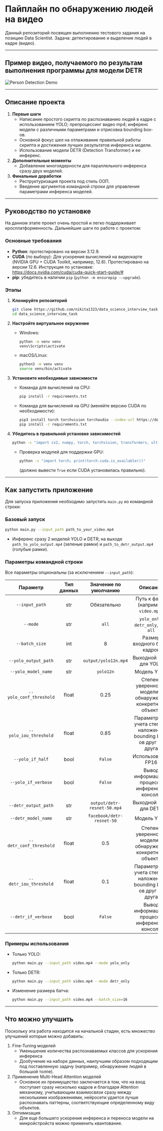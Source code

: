 # Пайплайн по обнаружению людей на видео

Данный репозиторий посвящен выполнению тестового задания на позицию Data Scientist. Задача: детектирование и выделение людей в кадре (видео).

---

## Пример видео, получаемого по результам выполнения программы для модели DETR

![Person Detection Demo](assets/demo_detr-resnet-50.gif)

---

## Описание проекта

1. **Первые шаги**
   - Написание простого скрипта по распознаванию людей в кадре с использованием YOLO; препроцессинг видео mp4; инференс модели с различными параметрами и отрисовка bounding box-ов.
   - Основной фокус шел на отлаживание правильной работы скрипта и достижения лучших результатов инференса модели.
   - Использование модели DETR (Detection Transformer) и ее инференс.
2. **Дополнительные моменты**
   - Добавление многоядерности для параллельного инференса сразу двух моделей.
3. **Финальные доработки**
   - Реструктуризация проекта под стиль ООП.
   - Введение аргументов командной строки для управления параметрами инференса моделей.

---

## Руководство по установке

На данном этапе проект очень простой и легко поддерживает кросплатформенность. Дальнейшие шаги по работе с проектом:

### Основные требования

- **Python**: протестировано на версии 3.12.9.
- **CUDA** (по выбору): Для ускорения вычислений на видеокарте (NVIDIA GPU + CUDA Toolkit, например, 12.6). Протестировано на версии 12.6. Инструкция по установке: <https://docs.nvidia.com/cuda/cuda-quick-start-guide/#>
- **pip**: убедитесь в наличии `pip` (`python -m ensurepip --upgrade`).

### Этапы

1. **Клонируйте репозиторий**  

   ```bash
   git clone https://github.com/nikita1323/data_science_interview_task.git
   cd data_science_interview_task
   ```

2. **Настройте виртуальное окружение**
   - Windows:

     ```bash
     python -m venv venv
     venv\Scripts\activate
     ```

   - macOS/Linux:

     ```bash
     python3 -m venv venv
     source venv/bin/activate
     ```

3. **Установите необходимые зависимости**
   - Команда для вычислений на CPU:

     ```bash
     pip install -r requirements.txt
     ```

   - Команда для вычислений на GPU (меняйте версию CUDA по необходимости):

     ```bash
     pip3 install torch torchvision torchaudio --index-url https://download.pytorch.org/whl/cu126
     pip install -r requirements.txt
     ```

4. **Убедитесь в правильной установке зависимостей**

   ```bash
   python -c "import cv2, numpy, torch, torchvision, transformers, ultralytics; print('Ready to roll!')"
   ```

   - Проверка модулей для поддержки GPU:

     ```bash
     python -c "import torch; print(torch.cuda.is_available())"
     ```

     (должно вывести `True` если CUDA установилась правильно).

---

## Как запустить приложение

Для запуска приложения необходимо запустить `main.py` из командной строки:

### Базовый запуск

```bash
python main.py --input_path path_to_your_video.mp4
```

- Инференс сразу 2 моделей YOLO и DETR; на выходе `path_to_yolo_output.mp4` (зеленые рамки) и `path_to_detr_output.mp4` (голубые рамки).

### Параметры командной строки

Все параметры опциональны (за исключением  `--input_path`):

|        Параметр         | Тип данных |    Значение по умолчанию    |                              Описание                              |
| :---------------------: | :--------: | :-------------------------: | :----------------------------------------------------------------: |
|     `--input_path`      |    str     |         Обязательно         |                Путь к файлу (например, `video.mp4`)                |
|        `--mode`         |    str     |            `all`            |                `yolo_only`, `detr_only`, или `all`                 |
|     `--batch_size`      |    int     |              8              |                    Размер входного батча кадров                    |
|  `--yolo_output_path`   |    str     |    `output/yolo12n.mp4`     |                       Выходной файл для YOLO                       |
|   `--yolo_model_name`   |    str     |          `yolo12n`          |                            Модель YOLO                             |
| `--yolo_conf_threshold` |   float    |            0.25             |    Степень уверенности модели в обнаружении конкретного объекта    |
| `--yolo_iou_threshold`  |   float    |            0.85             | Параметр для учета степени наложения bounding box-ов друг на друга |
|    `--yolo_if_half`     |    bool    |           `False`           |                         Использование FP16                         |
|   `--yolo_if_verbose`   |    bool    |           `False`           |          Вывод информации в процессе инференса в консоль           |
|  `--detr_output_path`   |    str     | `output/detr-resnet-50.mp4` |                       Выходной файл для DETR                       |
|   `--detr_model_name`   |    str     |  `facebook/detr-resnet-50`  |                            Модель YOLO                             |
| `--detr_conf_threshold` |   float    |             0.5             |    Степень уверенности модели в обнаружении конкретного объекта    |
| `--detr_iou_threshold`  |   float    |             0.1             | Параметр для учета степени наложения bounding box-ов друг на друга |
|   `--detr_if_verbose`   |    bool    |           `False`           |          Вывод информации в процессе инференса в консоль           |

### Примеры использования

- Только YOLO:

  ```bash
  python main.py --input_path video.mp4 --mode yolo_only
  ```

- Только DETR:

  ```bash
  python main.py --input_path video.mp4 --mode detr_only
  ```

- Изменение размера батча:

  ```bash
  python main.py --input_path video.mp4 --batch_size=16
  ```

---

## Что можно улучшить

Поскольку эта работа находится на начальной стадии, есть множество улучшений которые можно добавить:

1. Fine-Tuning моделей
   - Уменьшение количества распознаваемых классов для ускорения инференса
   - Дообучение на наборе данных, наилучшим образом подходящим под поставленную задачу (например, обнаружение людей в большой толпе).
2. Применение Multi-Head Attention моделей
   - Основное их преимущество заключается в том, что на вход поступает сразу несколько кадров и благодаря Attention механизму, учитывающим взаимосвязи сразу между несколькими изображениями, нейросети удается лучше распознавать паттерны, соответствующие определенному виду объектов.
3. Оптимизация
   - Для еще большего ускорения инференса и переноса модели на микройстройста можно применить квантование.
